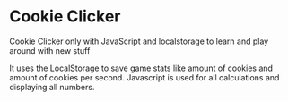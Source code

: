 # Cookie Clicker

Cookie Clicker only with JavaScript and localstorage to learn and play around with new stuff

It uses the LocalStorage to save game stats like amount of cookies and amount of cookies per second. Javascript is used for all calculations and displaying all numbers.

